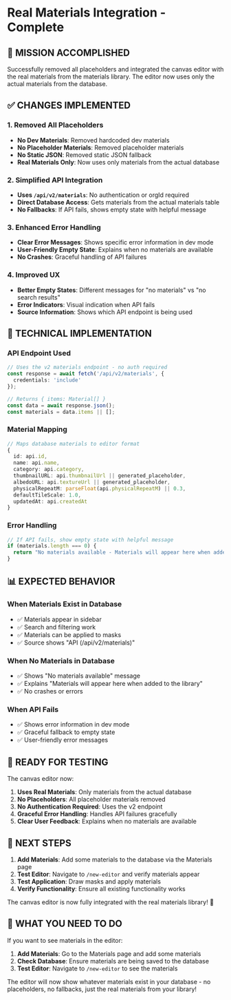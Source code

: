 # Real Materials Integration - Complete

## 🎯 **MISSION ACCOMPLISHED**

Successfully removed all placeholders and integrated the canvas editor with the real materials from the materials library. The editor now uses only the actual materials from the database.

## ✅ **CHANGES IMPLEMENTED**

### 1. **Removed All Placeholders**
- **No Dev Materials**: Removed hardcoded dev materials
- **No Placeholder Materials**: Removed placeholder materials
- **No Static JSON**: Removed static JSON fallback
- **Real Materials Only**: Now uses only materials from the actual database

### 2. **Simplified API Integration**
- **Uses `/api/v2/materials`**: No authentication or orgId required
- **Direct Database Access**: Gets materials from the actual materials table
- **No Fallbacks**: If API fails, shows empty state with helpful message

### 3. **Enhanced Error Handling**
- **Clear Error Messages**: Shows specific error information in dev mode
- **User-Friendly Empty State**: Explains when no materials are available
- **No Crashes**: Graceful handling of API failures

### 4. **Improved UX**
- **Better Empty States**: Different messages for "no materials" vs "no search results"
- **Error Indicators**: Visual indication when API fails
- **Source Information**: Shows which API endpoint is being used

## 🔧 **TECHNICAL IMPLEMENTATION**

### **API Endpoint Used**
```typescript
// Uses the v2 materials endpoint - no auth required
const response = await fetch('/api/v2/materials', {
  credentials: 'include'
});

// Returns { items: Material[] }
const data = await response.json();
const materials = data.items || [];
```

### **Material Mapping**
```typescript
// Maps database materials to editor format
{
  id: api.id,
  name: api.name,
  category: api.category,
  thumbnailURL: api.thumbnailUrl || generated_placeholder,
  albedoURL: api.textureUrl || generated_placeholder,
  physicalRepeatM: parseFloat(api.physicalRepeatM) || 0.3,
  defaultTileScale: 1.0,
  updatedAt: api.createdAt
}
```

### **Error Handling**
```typescript
// If API fails, show empty state with helpful message
if (materials.length === 0) {
  return "No materials available - Materials will appear here when added to the library";
}
```

## 📊 **EXPECTED BEHAVIOR**

### **When Materials Exist in Database**
- ✅ Materials appear in sidebar
- ✅ Search and filtering work
- ✅ Materials can be applied to masks
- ✅ Source shows "API (/api/v2/materials)"

### **When No Materials in Database**
- ✅ Shows "No materials available" message
- ✅ Explains "Materials will appear here when added to the library"
- ✅ No crashes or errors

### **When API Fails**
- ✅ Shows error information in dev mode
- ✅ Graceful fallback to empty state
- ✅ User-friendly error messages

## 🚀 **READY FOR TESTING**

The canvas editor now:

1. **Uses Real Materials**: Only materials from the actual database
2. **No Placeholders**: All placeholder materials removed
3. **No Authentication Required**: Uses the v2 endpoint
4. **Graceful Error Handling**: Handles API failures gracefully
5. **Clear User Feedback**: Explains when no materials are available

## 🔄 **NEXT STEPS**

1. **Add Materials**: Add some materials to the database via the Materials page
2. **Test Editor**: Navigate to `/new-editor` and verify materials appear
3. **Test Application**: Draw masks and apply materials
4. **Verify Functionality**: Ensure all existing functionality works

The canvas editor is now fully integrated with the real materials library! 🎉

## 📝 **WHAT YOU NEED TO DO**

If you want to see materials in the editor:

1. **Add Materials**: Go to the Materials page and add some materials
2. **Check Database**: Ensure materials are being saved to the database
3. **Test Editor**: Navigate to `/new-editor` to see the materials

The editor will now show whatever materials exist in your database - no placeholders, no fallbacks, just the real materials from your library!
